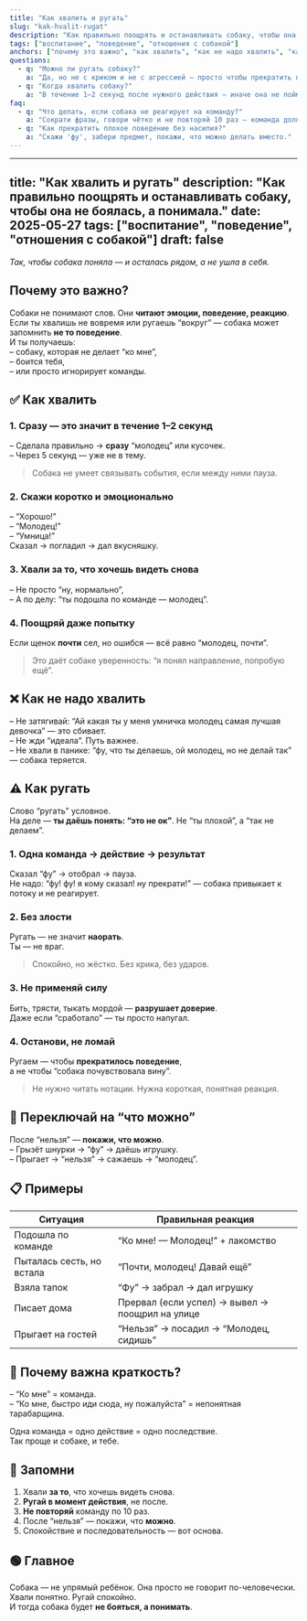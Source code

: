 ```yaml
---
title: "Как хвалить и ругать"
slug: "kak-hvalit-rugat"
description: "Как правильно поощрять и останавливать собаку, чтобы она не боялась, а понимала."
tags: ["воспитание", "поведение", "отношения с собакой"]
anchors: ["почему это важно", "как хвалить", "как не надо хвалить", "как ругать", "переключай на что можно", "примеры", "краткость", "запомни", "главное"]
questions:
  - q: "Можно ли ругать собаку?"
    a: "Да, но не с криком и не с агрессией — просто чтобы прекратить поведение."
  - q: "Когда хвалить собаку?"
    a: "В течение 1–2 секунд после нужного действия — иначе она не поймёт, за что похвала."
faq:
  - q: "Что делать, если собака не реагирует на команду?"
    a: "Сократи фразы, говори чётко и не повторяй 10 раз — команда должна быть одна."
  - q: "Как прекратить плохое поведение без насилия?"
    a: "Скажи 'фу', забери предмет, покажи, что можно делать вместо."
---
```


---
title: "Как хвалить и ругать"
description: "Как правильно поощрять и останавливать собаку, чтобы она не боялась, а понимала."
date: 2025-05-27
tags: ["воспитание", "поведение", "отношения с собакой"]
draft: false
---


*Так, чтобы собака поняла — и осталась рядом, а не ушла в себя.*

## Почему это важно?

Собаки не понимают слов. Они **читают эмоции, поведение, реакцию**.  
Если ты хвалишь не вовремя или ругаешь “вокруг” — собака может запомнить **не то поведение**.  
И ты получаешь:  
– собаку, которая не делает “ко мне”,  
– боится тебя,  
– или просто игнорирует команды.

## ✅ Как хвалить

### 1. Сразу — это значит в течение 1–2 секунд

– Сделала правильно → **сразу** “молодец” или кусочек.  
– Через 5 секунд — уже не в тему.  

> Собака не умеет связывать события, если между ними пауза.

### 2. Скажи коротко и эмоционально

– “Хорошо!”  
– “Молодец!”  
– “Умница!”  
Сказал → погладил → дал вкусняшку.

### 3. Хвали за то, что хочешь видеть снова

– Не просто “ну, нормально”,  
– А по делу: “ты подошла по команде — молодец”.

### 4. Поощряй даже попытку

Если щенок **почти** сел, но ошибся — всё равно “молодец, почти”.  

> Это даёт собаке уверенность: “я понял направление, попробую ещё”.

## ❌ Как не надо хвалить

– Не затягивай: “Ай какая ты у меня умничка молодец самая лучшая девочка” — это сбивает.  
– Не жди “идеала”. Путь важнее.  
– Не хвали в панике: “фу, что ты делаешь, ой молодец, но не делай так” — собака теряется.

## ⚠️ Как ругать

Слово “ругать” условное.  
На деле — **ты даёшь понять: “это не ок”**. Не “ты плохой”, а “так не делаем”.

### 1. Одна команда → действие → результат

Сказал “фу” → отобрал → пауза.  
Не надо: “фу! фу! я кому сказал! ну прекрати!” — собака привыкает к потоку и не реагирует.

### 2. Без злости

Ругать — не значит **наорать**.  
Ты — не враг.  

> Спокойно, но жёстко. Без крика, без ударов.

### 3. Не применяй силу

Бить, трясти, тыкать мордой — **разрушает доверие**.  
Даже если “сработало” — ты просто напугал.

### 4. Останови, не ломай

Ругаем — чтобы **прекратилось поведение**,  
а не чтобы “собака почувствовала вину”.  

> Не нужно читать нотации. Нужна короткая, понятная реакция.

## 🔁 Переключай на “что можно”

После “нельзя” — **покажи, что можно**.  
– Грызёт шнурки → “фу” → даёшь игрушку.  
– Прыгает → “нельзя” → сажаешь → “молодец”.

## 📋 Примеры

| Ситуация                  | Правильная реакция                              |
| ------------------------- | ----------------------------------------------- |
| Подошла по команде        | “Ко мне! — Молодец!” + лакомство                |
| Пыталась сесть, но встала | “Почти, молодец! Давай ещё”                     |
| Взяла тапок               | “Фу” → забрал → дал игрушку                     |
| Писает дома               | Прервал (если успел) → вывел → поощрил на улице |
| Прыгает на гостей         | “Нельзя” → посадил → “Молодец, сидишь”          |

## 💬 Почему важна краткость?

– “Ко мне” = команда.  
– “Ко мне, быстро иди сюда, ну пожалуйста” = непонятная тарабарщина.

Одна команда = одно действие = одно последствие.  
Так проще и собаке, и тебе.

## 📎 Запомни

1. Хвали **за то**, что хочешь видеть снова.  
2. **Ругай в момент действия**, не после.  
3. **Не повторяй** команду по 10 раз.  
4. После “нельзя” — покажи, что **можно**.  
5. Спокойствие и последовательность — вот основа.

## 🟢 Главное

Собака — не упрямый ребёнок. Она просто не говорит по-человечески.  
Хвали понятно. Ругай спокойно.  
И тогда собака будет **не бояться, а понимать**.